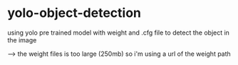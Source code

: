 # yolo-object-detection
using yolo pre trained model with weight and .cfg file to detect the object in the image

--> the weight files is too large (250mb) so i'm using a url of the weight path
